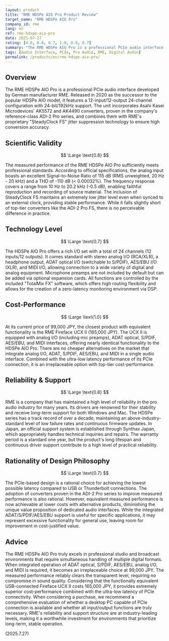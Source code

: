 ```yaml
---
layout: product
title: "RME HDSPe AIO Pro Product Review"
target_name: "RME HDSPe AIO Pro"
company_id: rme
lang: en
ref: rme-hdspe-aio-pro
date: 2025-07-27
rating: [4.0, 0.8, 0.7, 1.0, 0.8, 0.7]
summary: "The RME HDSPe AIO Pro is a professional PCIe audio interface featuring AK5572/AK4490 converters and SteadyClock FS technology. With excellent measured performance including a 115 dB SNR and -110 dB THD, it offers superior cost-performance at 99,000 JPY compared to the functionally equivalent Fireface UCX II at 165,000 JPY."
tags: [Audio Interface, PCIe, Pro Audio, RME, Digital Audio]
permalink: /products/en/rme-hdspe-aio-pro/
---
```


## Overview

The RME HDSPe AIO Pro is a professional PCIe audio interface developed by German manufacturer RME. Released in 2020 as the successor to the popular HDSPe AIO model, it features a 12-input/12-output 24-channel configuration with 24-bit/192kHz support. The unit incorporates Asahi Kasei Microdevices' AK5572 and AK4490 converters, proven in the company's reference-class ADI-2 Pro series, and combines them with RME's proprietary "SteadyClock FS" jitter suppression technology to ensure high conversion accuracy.

## Scientific Validity

$$ \Large \text{0.8} $$

The measured performance of the RME HDSPe AIO Pro sufficiently meets professional standards. According to official specifications, the analog input boasts an excellent Signal-to-Noise Ratio of 115 dB (RMS unweighted, 20 Hz - 20 kHz) and a THD of -110 dB (< 0.00032%). The frequency response covers a range from 10 Hz to 20.2 kHz (-0.5 dB), enabling faithful reproduction and recording of source material. The inclusion of SteadyClock FS maintains an extremely low jitter level even when synced to an external clock, providing stable performance. While it falls slightly short of top-tier converters like the ADI-2 Pro FS, there is no perceivable difference in practice.

## Technology Level

$$ \Large \text{0.7} $$

The HDSPe AIO Pro offers a rich I/O set with a total of 24 channels (12 inputs/12 outputs). It comes standard with stereo analog I/O (RCA/XLR), a headphone output, ADAT optical I/O (switchable to S/PDIF), AES/EBU I/O (XLR), and MIDI I/O, allowing connection to a wide variety of digital and analog equipment. Microphone preamps are not included by default but can be added via optional expansion cards. All functions are controlled by the included "TotalMix FX" software, which offers high routing flexibility and allows for the creation of a zero-latency monitoring environment via DSP.

## Cost-Performance

$$ \Large \text{1.0} $$

At its current price of 99,000 JPY, the closest product with equivalent functionality is the RME Fireface UCX II (165,000 JPY). The UCX II is equipped with analog I/O (including mic preamps), ADAT optical, S/PDIF, AES/EBU, and MIDI interfaces, offering nearly identical functionality to the HDSPe AIO Pro. There are no cheaper alternatives on the market that integrate analog I/O, ADAT, S/PDIF, AES/EBU, and MIDI in a single audio interface. Combined with the ultra-low latency performance of its PCIe connection, it is an irreplaceable option with top-tier cost-performance.

## Reliability & Support

$$ \Large \text{0.8} $$

RME is a company that has maintained a high level of reliability in the pro audio industry for many years. Its drivers are renowned for their stability and receive long-term support for both Windows and Mac. The HDSPe series has a track record of over a decade, maintaining an above-industry-standard level of low failure rates and continuous firmware updates. In Japan, an official support system is established through Synthax Japan, which appropriately handles technical inquiries and repairs. The warranty period is a standard one year, but the product's long lifespan and continuous driver support contribute to a high level of practical reliability.

## Rationality of Design Philosophy

$$ \Large \text{0.7} $$

The PCIe-based design is a rational choice for achieving the lowest possible latency compared to USB or Thunderbolt connections. The adoption of converters proven in the ADI-2 Pro series to improve measured performance is also rational. However, equivalent measured performance is now achievable at lower costs with alternative products, diminishing the unique value proposition of dedicated audio interfaces. While the integrated ADAT/S/PDIF/AES/EBU support is useful for specific applications, it may represent excessive functionality for general use, leaving room for improvement in cost-justified value.

## Advice

The RME HDSPe AIO Pro truly excels in professional studio and broadcast environments that require simultaneous handling of multiple digital formats. When integrated operation of ADAT optical, S/PDIF, AES/EBU, analog I/O, and MIDI is required, it becomes an irreplaceable choice at 99,000 JPY. The measured performance reliably clears the transparent level, requiring no compromise in sound quality. Considering that the functionally equivalent USB-connected Fireface UCX II costs 165,000 JPY, it provides extremely superior cost-performance combined with the ultra-low latency of PCIe connectivity. When considering a purchase, we recommend a comprehensive evaluation of whether a desktop PC capable of PCIe connection is available and whether all input/output functions are truly necessary. RME's reliability and support structure are at industry-leading levels, making it a worthwhile investment for environments that prioritize long-term, stable operation.

(2025.7.27)
